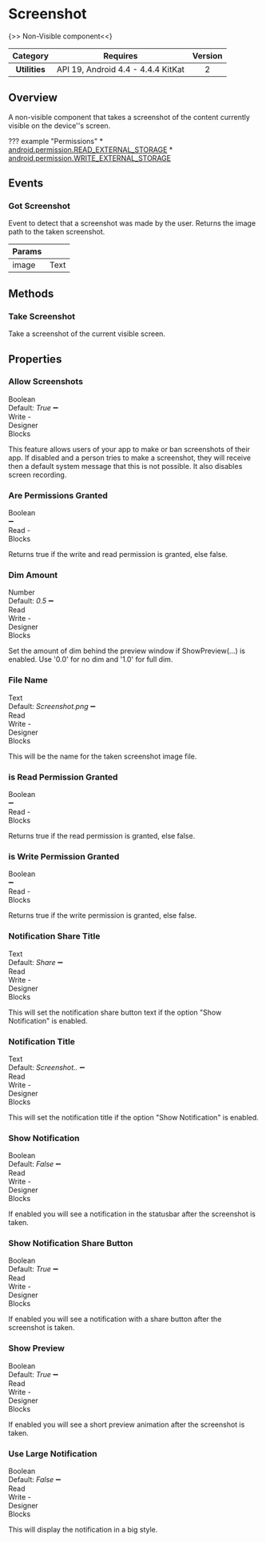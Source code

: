 # Screenshot

{>> Non-Visible component<<}

| Category | Requires | Version |
|:--------:|:-------:|:--------:|
|**Utilities**|<span class="chip chip-any">API 19, Android 4.4 - 4.4.4 KitKat</span>|<span class="chip chip-number">2</span>|

## Overview

A non-visible component that takes a screenshot of the content currently visible on the device''s screen.

??? example "Permissions"
    * [android.permission.READ_EXTERNAL_STORAGE](https://developer.android.com/reference/android/Manifest.permission.html#READ_EXTERNAL_STORAGE)
    * [android.permission.WRITE_EXTERNAL_STORAGE](https://developer.android.com/reference/android/Manifest.permission.html#WRITE_EXTERNAL_STORAGE)

## Events

### Got Screenshot

Event to detect that a screenshot was made by the user. Returns the image path to the taken screenshot.

<div class="block" ai2-block="event" not-rendered="true" value="%7B%22componentName%22:%20%22Screenshot%22,%20%22name%22:%20%22Got%20Screenshot%22,%20%22param%22:%20%5B%22image%22%5D%7D"></div>

| Params | []() |
|--------|------|
|image|<span class="chip chip-text">Text</span>|

## Methods

### Take Screenshot

Take a screenshot of the current visible screen.

<div class="block" ai2-block="method" not-rendered="true" value="%7B%22componentName%22:%20%22Screenshot%22,%20%22name%22:%20%22Take%20Screenshot%22,%20%22output%22:%20false,%20%22param%22:%20%5B%5D%7D"></div>

## Properties

### Allow Screenshots

<span style="user-select: none; white-space:pre-wrap;"><span class="chip chip-boolean">Boolean</span> <span class="chip chip-boolean">Default: <i>True</i></span> :heavy_minus_sign: <span class="chip chip-rw">Write</span>  - <span class="chip chip-bd">Designer</span> <span class="chip chip-bd">Blocks</span></span>

This feature allows users of your app to make or ban screenshots of their app. If disabled and a person tries to make a screenshot, they will receive then a default system message that this is not possible. It also disables screen recording.

<div class="block" ai2-block="property" not-rendered="true" value="%7B%22componentName%22:%20%22Screenshot%22,%20%22name%22:%20%22Allow%20Screenshots%22,%20%22getter%22:%20false%7D"></div>

### Are Permissions Granted

<span style="user-select: none; white-space:pre-wrap;"><span class="chip chip-boolean">Boolean</span> :heavy_minus_sign: <span class="chip chip-rw">Read</span>  - <span class="chip chip-bd">Blocks</span></span>

Returns true if the write and read permission is granted, else false.

<div class="block" ai2-block="property" not-rendered="true" value="%7B%22componentName%22:%20%22Screenshot%22,%20%22name%22:%20%22Are%20Permissions%20Granted%22,%20%22getter%22:%20true%7D"></div>

### Dim Amount

<span style="user-select: none; white-space:pre-wrap;"><span class="chip chip-number">Number</span> <span class="chip chip-number">Default: <i>0.5</i></span> :heavy_minus_sign: <span class="chip chip-rw">Read</span> <span class="chip chip-rw">Write</span>  - <span class="chip chip-bd">Designer</span> <span class="chip chip-bd">Blocks</span></span>

Set the amount of dim behind the preview window if ShowPreview(...) is enabled. Use '0.0' for no dim and '1.0' for full dim.

<div class="block" ai2-block="property" not-rendered="true" value="%7B%22componentName%22:%20%22Screenshot%22,%20%22name%22:%20%22Dim%20Amount%22,%20%22getter%22:%20true%7D"></div>
<div class="block" ai2-block="property" not-rendered="true" value="%7B%22componentName%22:%20%22Screenshot%22,%20%22name%22:%20%22Dim%20Amount%22,%20%22getter%22:%20false%7D"></div>

### File Name

<span style="user-select: none; white-space:pre-wrap;"><span class="chip chip-text">Text</span> <span class="chip chip-text">Default: <i>Screenshot.png</i></span> :heavy_minus_sign: <span class="chip chip-rw">Read</span> <span class="chip chip-rw">Write</span>  - <span class="chip chip-bd">Designer</span> <span class="chip chip-bd">Blocks</span></span>

This will be the name for the taken screenshot image file.

<div class="block" ai2-block="property" not-rendered="true" value="%7B%22componentName%22:%20%22Screenshot%22,%20%22name%22:%20%22File%20Name%22,%20%22getter%22:%20true%7D"></div>
<div class="block" ai2-block="property" not-rendered="true" value="%7B%22componentName%22:%20%22Screenshot%22,%20%22name%22:%20%22File%20Name%22,%20%22getter%22:%20false%7D"></div>

### is Read Permission Granted

<span style="user-select: none; white-space:pre-wrap;"><span class="chip chip-boolean">Boolean</span> :heavy_minus_sign: <span class="chip chip-rw">Read</span>  - <span class="chip chip-bd">Blocks</span></span>

Returns true if the read permission is granted, else false.

<div class="block" ai2-block="property" not-rendered="true" value="%7B%22componentName%22:%20%22Screenshot%22,%20%22name%22:%20%22is%20Read%20Permission%20Granted%22,%20%22getter%22:%20true%7D"></div>

### is Write Permission Granted

<span style="user-select: none; white-space:pre-wrap;"><span class="chip chip-boolean">Boolean</span> :heavy_minus_sign: <span class="chip chip-rw">Read</span>  - <span class="chip chip-bd">Blocks</span></span>

Returns true if the write permission is granted, else false.

<div class="block" ai2-block="property" not-rendered="true" value="%7B%22componentName%22:%20%22Screenshot%22,%20%22name%22:%20%22is%20Write%20Permission%20Granted%22,%20%22getter%22:%20true%7D"></div>

### Notification Share Title

<span style="user-select: none; white-space:pre-wrap;"><span class="chip chip-text">Text</span> <span class="chip chip-text">Default: <i>Share</i></span> :heavy_minus_sign: <span class="chip chip-rw">Read</span> <span class="chip chip-rw">Write</span>  - <span class="chip chip-bd">Designer</span> <span class="chip chip-bd">Blocks</span></span>

This will set the notification share button text if the option "Show Notification" is enabled.

<div class="block" ai2-block="property" not-rendered="true" value="%7B%22componentName%22:%20%22Screenshot%22,%20%22name%22:%20%22Notification%20Share%20Title%22,%20%22getter%22:%20true%7D"></div>
<div class="block" ai2-block="property" not-rendered="true" value="%7B%22componentName%22:%20%22Screenshot%22,%20%22name%22:%20%22Notification%20Share%20Title%22,%20%22getter%22:%20false%7D"></div>

### Notification Title

<span style="user-select: none; white-space:pre-wrap;"><span class="chip chip-text">Text</span> <span class="chip chip-text">Default: <i>Screenshot..</i></span> :heavy_minus_sign: <span class="chip chip-rw">Read</span> <span class="chip chip-rw">Write</span>  - <span class="chip chip-bd">Designer</span> <span class="chip chip-bd">Blocks</span></span>

This will set the notification title if the option "Show Notification" is enabled.

<div class="block" ai2-block="property" not-rendered="true" value="%7B%22componentName%22:%20%22Screenshot%22,%20%22name%22:%20%22Notification%20Title%22,%20%22getter%22:%20true%7D"></div>
<div class="block" ai2-block="property" not-rendered="true" value="%7B%22componentName%22:%20%22Screenshot%22,%20%22name%22:%20%22Notification%20Title%22,%20%22getter%22:%20false%7D"></div>

### Show Notification

<span style="user-select: none; white-space:pre-wrap;"><span class="chip chip-boolean">Boolean</span> <span class="chip chip-boolean">Default: <i>False</i></span> :heavy_minus_sign: <span class="chip chip-rw">Read</span> <span class="chip chip-rw">Write</span>  - <span class="chip chip-bd">Designer</span> <span class="chip chip-bd">Blocks</span></span>

If enabled you will see a notification in the statusbar after the screenshot is taken.

<div class="block" ai2-block="property" not-rendered="true" value="%7B%22componentName%22:%20%22Screenshot%22,%20%22name%22:%20%22Show%20Notification%22,%20%22getter%22:%20true%7D"></div>
<div class="block" ai2-block="property" not-rendered="true" value="%7B%22componentName%22:%20%22Screenshot%22,%20%22name%22:%20%22Show%20Notification%22,%20%22getter%22:%20false%7D"></div>

### Show Notification Share Button

<span style="user-select: none; white-space:pre-wrap;"><span class="chip chip-boolean">Boolean</span> <span class="chip chip-boolean">Default: <i>True</i></span> :heavy_minus_sign: <span class="chip chip-rw">Read</span> <span class="chip chip-rw">Write</span>  - <span class="chip chip-bd">Designer</span> <span class="chip chip-bd">Blocks</span></span>

If enabled you will see a notification with a share button after the screenshot is taken.

<div class="block" ai2-block="property" not-rendered="true" value="%7B%22componentName%22:%20%22Screenshot%22,%20%22name%22:%20%22Show%20Notification%20Share%20Button%22,%20%22getter%22:%20true%7D"></div>
<div class="block" ai2-block="property" not-rendered="true" value="%7B%22componentName%22:%20%22Screenshot%22,%20%22name%22:%20%22Show%20Notification%20Share%20Button%22,%20%22getter%22:%20false%7D"></div>

### Show Preview

<span style="user-select: none; white-space:pre-wrap;"><span class="chip chip-boolean">Boolean</span> <span class="chip chip-boolean">Default: <i>True</i></span> :heavy_minus_sign: <span class="chip chip-rw">Read</span> <span class="chip chip-rw">Write</span>  - <span class="chip chip-bd">Designer</span> <span class="chip chip-bd">Blocks</span></span>

If enabled you will see a short preview animation after the screenshot is taken.

<div class="block" ai2-block="property" not-rendered="true" value="%7B%22componentName%22:%20%22Screenshot%22,%20%22name%22:%20%22Show%20Preview%22,%20%22getter%22:%20true%7D"></div>
<div class="block" ai2-block="property" not-rendered="true" value="%7B%22componentName%22:%20%22Screenshot%22,%20%22name%22:%20%22Show%20Preview%22,%20%22getter%22:%20false%7D"></div>

### Use Large Notification

<span style="user-select: none; white-space:pre-wrap;"><span class="chip chip-boolean">Boolean</span> <span class="chip chip-boolean">Default: <i>False</i></span> :heavy_minus_sign: <span class="chip chip-rw">Read</span> <span class="chip chip-rw">Write</span>  - <span class="chip chip-bd">Designer</span> <span class="chip chip-bd">Blocks</span></span>

This will display the notification in a big style.

<div class="block" ai2-block="property" not-rendered="true" value="%7B%22componentName%22:%20%22Screenshot%22,%20%22name%22:%20%22Use%20Large%20Notification%22,%20%22getter%22:%20true%7D"></div>
<div class="block" ai2-block="property" not-rendered="true" value="%7B%22componentName%22:%20%22Screenshot%22,%20%22name%22:%20%22Use%20Large%20Notification%22,%20%22getter%22:%20false%7D"></div>
